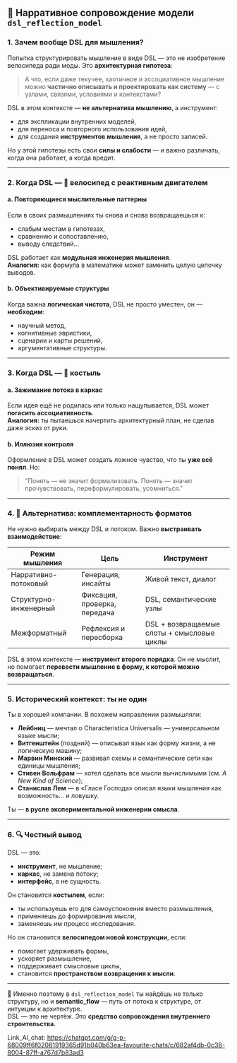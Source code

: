 ## 📘 Нарративное сопровождение модели `dsl_reflection_model`

### 1. Зачем вообще DSL для мышления?

Попытка структурировать мышление в виде DSL — это не изобретение велосипеда ради моды. Это **архитектурная гипотеза**:  
> А что, если даже текучее, хаотичное и ассоциативное мышление можно **частично описывать и проектировать как систему** — с узлами, связями, условиями и контекстами?

DSL в этом контексте — **не альтернатива мышлению**, а инструмент:
- для экспликации внутренних моделей,
- для переноса и повторного использования идей,
- для создания **инструментов мышления**, а не просто записей.

Но у этой гипотезы есть свои **силы и слабости** — и важно различать, когда она работает, а когда вредит.

---

### 2. Когда DSL — 🚴 велосипед с реактивным двигателем

#### a. Повторяющиеся мыслительные паттерны  
Если в своих размышлениях ты снова и снова возвращаешься к:
- слабым местам в гипотезах,
- сравнению и сопоставлению,
- выводу следствий...

DSL работает как **модульная инженерия мышления**.  
**Аналогия:** как формула в математике может заменить целую цепочку выводов.

#### b. Объективируемые структуры  
Когда важна **логическая чистота**, DSL не просто уместен, он — **необходим**:
- научный метод,
- когнитивные эвристики,
- сценарии и карты решений,
- аргументативные структуры.

---

### 3. Когда DSL — 🩼 костыль

#### a. Зажимание потока в каркас  
Если идея ещё не родилась или только нащупывается, DSL может **погасить ассоциативность**.  
**Аналогия:** ты пытаешься начертить архитектурный план, не сделав даже эскиз от руки.

#### b. Иллюзия контроля  
Оформление в DSL может создать ложное чувство, что ты **уже всё понял**. Но:
> "Понять — не значит формализовать. Понять — значит прочувствовать, переформулировать, усомниться."

---

### 4. 🌉 Альтернатива: комплементарность форматов

Не нужно выбирать между DSL и потоком. Важно **выстраивать взаимодействие**:

| Режим мышления        | Цель                         | Инструмент                                     |
|-----------------------|------------------------------|------------------------------------------------|
| Нарративно-потоковый  | Генерация, инсайты           | Живой текст, диалог                            |
| Структурно-инженерный | Фиксация, проверка, передача | DSL, семантические узлы                        |
| Межформатный          | Рефлексия и пересборка       | DSL + возвращаемые слоты + смысловые циклы     |

DSL в этом контексте — **инструмент второго порядка**. Он не мыслит, но помогает **перевести мышление в форму, к которой можно возвращаться**.

---

### 5. Исторический контекст: ты не один

Ты в хорошей компании. В похожем направлении размышляли:

- **Лейбниц** — мечтал о Characteristica Universalis — универсальном языке мысли;
- **Витгенштейн** (поздний) — описывал язык как форму жизни, а не логическую машину;
- **Марвин Минский** — развивал схемы и семантические сети как единицы мышления;
- **Стивен Вольфрам** — хотел сделать все мысли вычислимыми (см. *A New Kind of Science*);
- **Станислав Лем** — в «Гласе Господа» описал языки мышления как возможность... и ловушку.

Ты — **в русле экспериментальной инженерии смысла**.

---

### 6. 🔍 Честный вывод

DSL — это:
- **инструмент**, не мышление;
- **каркас**, не замена потоку;
- **интерфейс**, а не сущность.

Он становится **костылем**, если:
- ты используешь его для самоуспокоения вместо размышления,
- применяешь до формирования мысли,
- заменяешь им процесс исследования.

Но он становится **велосипедом новой конструкции**, если:
- помогает удерживать формы,
- ускоряет размышление,
- поддерживает смысловые циклы,
- становится **пространством возвращения к мысли**.

---

🔁 Именно поэтому в `dsl_reflection_model` ты найдёшь не только структуру, но и **semantic_flow** — путь от потока к структуре, от интуиции к архитектуре.  
DSL — это не чертёж. Это **средство сопровождения внутреннего строительства**.

Link_AI_chat: https://chatgpt.com/g/g-p-68009ff6f02081919365d91b040b63ea-favourite-chats/c/682af4db-0c38-8004-87ff-a767d7b83ad3


